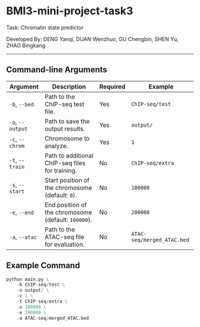 # BMI3-mini-project-task3
Task: Chromatin state predictor


Developed By: DENG Yanqi, DUAN Wenzhuo, GU Chengbin, SHEN Yu, ZHAO Bingkang


---

## Command-line Arguments
| Argument                | Description                                                   | Required | Example                     |
|-------------------------|---------------------------------------------------------------|----------|-----------------------------|
| `-b`, `--bed`           | Path to the ChIP-seq test file.                               | Yes      | `ChIP-seq/test`            |
| `-o`, `--output`        | Path to save the output results.                              | Yes      | `output/`                 |
| `-c`, `--chrom`         | Chromosome to analyze.                                        | Yes      | `1`                        |
| `-t`, `--train`         | Path to additional ChIP-seq files for training.               | No       | `ChIP-seq/extra`     |
| `-s`, `--start`         | Start position of the chromosome (default: `0`).              | No       | `100000`                   |
| `-e`, `--end`           | End position of the chromosome (default: `100000`).           | No       | `200000`                   |
| `-a`, `--atac`          | Path to the ATAC-seq file for evaluation.                     | No       | `ATAC-seq/merged_ATAC.bed`        |

## Example Command
```python
python main.py \
    -b ChIP-seq/test \
    -o output/ \
    -c 1 \
    -t ChIP-seq/extra \
    -s 100000 \
    -e 200000 \
    -a ATAC-seq/merged_ATAC.bed
```
